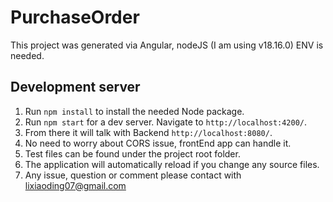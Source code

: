 # PurchaseOrder

This project was generated via Angular, nodeJS (I am using v18.16.0) ENV is needed.

## Development server

1. Run `npm install` to install the needed Node package.
2. Run `npm start` for a dev server. Navigate to `http://localhost:4200/`.
2. From there it will talk with Backend `http://localhost:8080/`.
3. No need to worry about CORS issue, frontEnd app can handle it.
4. Test files can be found under the project root folder.
1. The application will automatically reload if you change any source files.
2. Any issue, question or comment please contact with lixiaoding07@gmail.com
